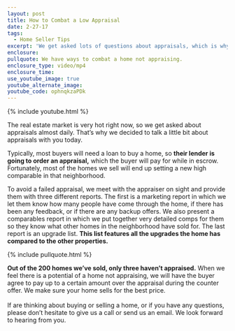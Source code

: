```yaml
---
layout: post
title: How to Combat a Low Appraisal
date: 2-27-17
tags:
  - Home Seller Tips
excerpt: 'We get asked lots of questions about appraisals, which is why we wanted to go over some basics with you today.'
enclosure:
pullquote: We have ways to combat a home not appraising.
enclosure_type: video/mp4
enclosure_time:
use_youtube_image: true
youtube_alternate_image:
youtube_code: ophnqkzaPDk
---
```



{% include youtube.html %}

The real estate market is very hot right now, so we get asked about appraisals almost daily. That’s why we decided to talk a little bit about appraisals with you today.

Typically, most buyers will need a loan to buy a home, so **their lender is going to order an appraisal,** which the buyer will pay for while in escrow. Fortunately, most of the homes we sell will end up setting a new high comparable in that neighborhood.

To avoid a failed appraisal, we meet with the appraiser on sight and provide them with three different reports. The first is a marketing report in which we let them know how many people have come through the home, if there has been any feedback, or if there are any backup offers. We also present a comparables report in which we put together very detailed comps for them so they know what other homes in the neighborhood have sold for. The last report is an upgrade list. **This list features all the upgrades the home has compared to the other properties.**

{% include pullquote.html %}

**Out of the 200 homes we’ve sold, only three haven’t appraised.** When we feel there is a potential of a home not appraising, we will have the buyer agree to pay up to a certain amount over the appraisal during the counter offer. We make sure your home sells for the best price.
<br>
<br>If are thinking about buying or selling a home, or if you have any questions, please don’t hesitate to give us a call or send us an email. We look forward to hearing from you.